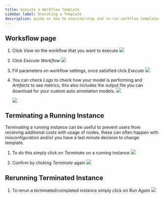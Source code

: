 ```yaml
---
title: Execute a Workflow Template
sidebar_label: Executing a Template
description: guide on how to execute/stop and re-run workflow templates
---
```


## Worksflow page

1. Click *View* on the workflow that you want to execute ![](/img/workflow_view_template.png)

2. Click *Execute Workflow* ![](/img/workflow_execute.png)

3. Fill parameters on workflow settings, once satisfied click *Execute* ![](/img/workflow_set_parameters.png)

4. You can check *Logs* to check how your model is performing and *Artifacts* to see metrics, this also includes the output file you can download for your custom auto annotation models.  ![](/img/workflow_running.png)

    ![](/img/workflow_logs.png)
    
## Terminating a Running Instance

Terminating a running instance can be useful to prevent users from receiving additional costs with usage of nodes, these can often happen with misconfiguration and/or you have a last minute decision to change template.

1. To do this simply click on *Terminate* on a running instance ![](/img/workflow_terminate.png)

2. Confirm by clicking *Terminate* again ![](/img/workflow_terminate_confirm.png)

## Rerunning Terminated Instance

1. To rerun a terminated/completed instance simply click on *Run Again* ![](/img/workflow_rerun.png)